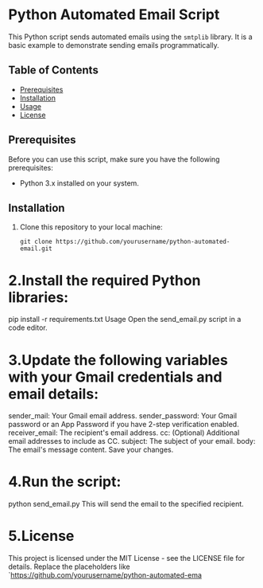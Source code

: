 
# Python Automated Email Script

This Python script sends automated emails using the `smtplib` library. It is a basic example to demonstrate sending emails programmatically.

## Table of Contents

- [Prerequisites](#prerequisites)
- [Installation](#installation)
- [Usage](#usage)
- [License](#license)

## Prerequisites

Before you can use this script, make sure you have the following prerequisites:

- Python 3.x installed on your system.

## Installation

1. Clone this repository to your local machine:

   ```shell
   git clone https://github.com/yourusername/python-automated-email.git
# 2.Install the required Python libraries:
pip install -r requirements.txt
Usage
Open the send_email.py script in a code editor.

# 3.Update the following variables with your Gmail credentials and email details:

sender_mail: Your Gmail email address.
sender_password: Your Gmail password or an App Password if you have 2-step verification enabled.
receiver_email: The recipient's email address.
cc: (Optional) Additional email addresses to include as CC.
subject: The subject of your email.
body: The email's message content.
Save your changes.

# 4.Run the script:
python send_email.py
This will send the email to the specified recipient.

# 5.License
This project is licensed under the MIT License - see the LICENSE file for details.
Replace the placeholders like `https://github.com/yourusername/python-automated-ema
